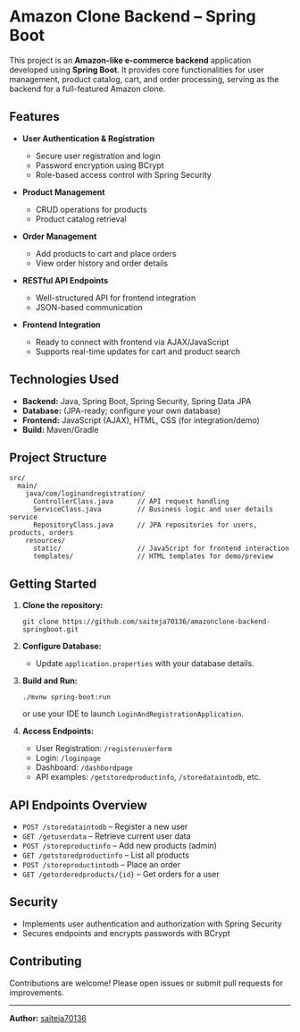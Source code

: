 # Amazon Clone Backend – Spring Boot

This project is an **Amazon-like e-commerce backend** application developed using **Spring Boot**. It provides core functionalities for user management, product catalog, cart, and order processing, serving as the backend for a full-featured Amazon clone.

## Features

- **User Authentication & Registration**
  - Secure user registration and login
  - Password encryption using BCrypt
  - Role-based access control with Spring Security

- **Product Management**
  - CRUD operations for products
  - Product catalog retrieval

- **Order Management**
  - Add products to cart and place orders
  - View order history and order details

- **RESTful API Endpoints**
  - Well-structured API for frontend integration
  - JSON-based communication

- **Frontend Integration**
  - Ready to connect with frontend via AJAX/JavaScript
  - Supports real-time updates for cart and product search

## Technologies Used

- **Backend:** Java, Spring Boot, Spring Security, Spring Data JPA
- **Database:** (JPA-ready; configure your own database)
- **Frontend:** JavaScript (AJAX), HTML, CSS (for integration/demo)
- **Build:** Maven/Gradle

## Project Structure

```
src/
  main/
    java/com/loginandregistration/
      ControllerClass.java      // API request handling
      ServiceClass.java         // Business logic and user details service
      RepositoryClass.java      // JPA repositories for users, products, orders
    resources/
      static/                   // JavaScript for frontend interaction
      templates/                // HTML templates for demo/preview
```

## Getting Started

1. **Clone the repository:**
   ```
   git clone https://github.com/saiteja70136/amazonclone-backend-springboot.git
   ```

2. **Configure Database:**
   - Update `application.properties` with your database details.

3. **Build and Run:**
   ```
   ./mvnw spring-boot:run
   ```
   or use your IDE to launch `LoginAndRegistrationApplication`.

4. **Access Endpoints:**
   - User Registration: `/registeruserform`
   - Login: `/loginpage`
   - Dashboard: `/dashbordpage`
   - API examples: `/getstoredproductinfo`, `/storedataintodb`, etc.

## API Endpoints Overview

- `POST /storedataintodb` – Register a new user
- `GET /getuserdata` – Retrieve current user data
- `POST /storeproductinfo` – Add new products (admin)
- `GET /getstoredproductinfo` – List all products
- `POST /storeproductintodb` – Place an order
- `GET /getorderedproducts/{id}` – Get orders for a user

## Security

- Implements user authentication and authorization with Spring Security
- Secures endpoints and encrypts passwords with BCrypt

## Contributing

Contributions are welcome! Please open issues or submit pull requests for improvements.

---

**Author:** [saiteja70136](https://github.com/saiteja70136)
